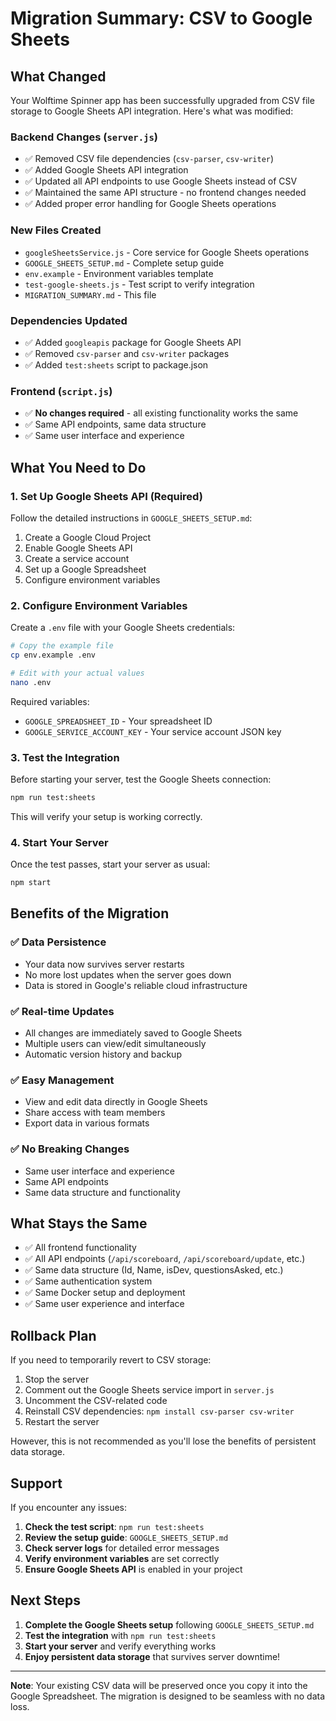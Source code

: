 # Migration Summary: CSV to Google Sheets

## What Changed

Your Wolftime Spinner app has been successfully upgraded from CSV file storage to Google Sheets API integration. Here's what was modified:

### Backend Changes (`server.js`)

- ✅ Removed CSV file dependencies (`csv-parser`, `csv-writer`)
- ✅ Added Google Sheets API integration
- ✅ Updated all API endpoints to use Google Sheets instead of CSV
- ✅ Maintained the same API structure - no frontend changes needed
- ✅ Added proper error handling for Google Sheets operations

### New Files Created

- `googleSheetsService.js` - Core service for Google Sheets operations
- `GOOGLE_SHEETS_SETUP.md` - Complete setup guide
- `env.example` - Environment variables template
- `test-google-sheets.js` - Test script to verify integration
- `MIGRATION_SUMMARY.md` - This file

### Dependencies Updated

- ✅ Added `googleapis` package for Google Sheets API
- ✅ Removed `csv-parser` and `csv-writer` packages
- ✅ Added `test:sheets` script to package.json

### Frontend (`script.js`)

- ✅ **No changes required** - all existing functionality works the same
- ✅ Same API endpoints, same data structure
- ✅ Same user interface and experience

## What You Need to Do

### 1. Set Up Google Sheets API (Required)

Follow the detailed instructions in `GOOGLE_SHEETS_SETUP.md`:

1. Create a Google Cloud Project
2. Enable Google Sheets API
3. Create a service account
4. Set up a Google Spreadsheet
5. Configure environment variables

### 2. Configure Environment Variables

Create a `.env` file with your Google Sheets credentials:

```bash
# Copy the example file
cp env.example .env

# Edit with your actual values
nano .env
```

Required variables:

- `GOOGLE_SPREADSHEET_ID` - Your spreadsheet ID
- `GOOGLE_SERVICE_ACCOUNT_KEY` - Your service account JSON key

### 3. Test the Integration

Before starting your server, test the Google Sheets connection:

```bash
npm run test:sheets
```

This will verify your setup is working correctly.

### 4. Start Your Server

Once the test passes, start your server as usual:

```bash
npm start
```

## Benefits of the Migration

### ✅ **Data Persistence**

- Your data now survives server restarts
- No more lost updates when the server goes down
- Data is stored in Google's reliable cloud infrastructure

### ✅ **Real-time Updates**

- All changes are immediately saved to Google Sheets
- Multiple users can view/edit simultaneously
- Automatic version history and backup

### ✅ **Easy Management**

- View and edit data directly in Google Sheets
- Share access with team members
- Export data in various formats

### ✅ **No Breaking Changes**

- Same user interface and experience
- Same API endpoints
- Same data structure and functionality

## What Stays the Same

- ✅ All frontend functionality
- ✅ All API endpoints (`/api/scoreboard`, `/api/scoreboard/update`, etc.)
- ✅ Same data structure (Id, Name, isDev, questionsAsked, etc.)
- ✅ Same authentication system
- ✅ Same Docker setup and deployment
- ✅ Same user experience and interface

## Rollback Plan

If you need to temporarily revert to CSV storage:

1. Stop the server
2. Comment out the Google Sheets service import in `server.js`
3. Uncomment the CSV-related code
4. Reinstall CSV dependencies: `npm install csv-parser csv-writer`
5. Restart the server

However, this is not recommended as you'll lose the benefits of persistent data storage.

## Support

If you encounter any issues:

1. **Check the test script**: `npm run test:sheets`
2. **Review the setup guide**: `GOOGLE_SHEETS_SETUP.md`
3. **Check server logs** for detailed error messages
4. **Verify environment variables** are set correctly
5. **Ensure Google Sheets API** is enabled in your project

## Next Steps

1. **Complete the Google Sheets setup** following `GOOGLE_SHEETS_SETUP.md`
2. **Test the integration** with `npm run test:sheets`
3. **Start your server** and verify everything works
4. **Enjoy persistent data storage** that survives server downtime!

---

**Note**: Your existing CSV data will be preserved once you copy it into the Google Spreadsheet. The migration is designed to be seamless with no data loss.
